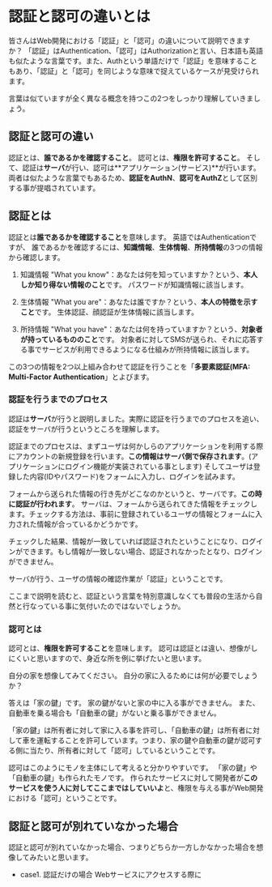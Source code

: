 # 認証と認可の違いとは

皆さんはWeb開発における「認証」と「認可」の違いについて説明できますか？
「認証」はAuthentication、「認可」はAuthorizationと言い、日本語も英語も似たような言葉です。また、Authという単語だけで「認証」を意味することもあり、「認証」と「認可」を同じような意味で捉えているケースが見受けられます。

言葉は似ていますが全く異なる概念を持つこの2つをしっかり理解していきましょう。

## 認証と認可の違い

認証とは、**誰であるかを確認すること**。
認可とは、**権限を許可すること**。
そして、認証は**サーバ**が行い、認可は**アプリケーション(サービス)**が行います。
両者は似たような言葉でもあるため、**認証をAuthN**、**認可をAuthZ**として区別する事が提唱されています。

## 認証とは

認証とは**誰であるかを確認すること**を意味します。
英語ではAuthenticationですが、
誰であるかを確認するには、**知識情報**、**生体情報**、**所持情報**の3つの情報から確認します。

1. 知識情報
"What you know"：あなたは何を知っていますか？という、**本人しか知り得ない情報のこと**です。
パスワードが知識情報に該当します。

1. 生体情報
"What you are"：あなたは誰ですか？という、**本人の特徴を示すこと**です。
生体認証、顔認証が生体情報に該当します。

3. 所持情報
"What you have"：あなたは何を持っていますか？という、**対象者が持っているもののこと**です。
対象者に対してSMSが送られ、それに応答する事でサービスが利用できるようになる仕組みが所持情報に該当します。

この3つの情報を2つ以上組み合わせて認証を行うことを「**多要素認証(MFA: Multi-Factor Authentication**」とよびます。

### 認証を行うまでのプロセス

認証は**サーバ**が行うと説明しました。実際に認証を行うまでのプロセスを追い、認証をサーバが行うというところを理解します。

認証までのプロセスは、まずユーザは何かしらのアプリケーションを利用する際にアカウントの新規登録を行います。**この情報はサーバ側で保存されます**。(アプリケーションにログイン機能が実装されている事とします)
そしてユーザは登録した内容(IDやパスワード)をフォームに入力し、ログインを試みます。

フォームから送られた情報の行き先がどこなのかというと、サーバです。**この時に認証が行われます**。
サーバは、フォームから送られてきた情報をチェックします。チェックする方法は、事前に登録されているユーザの情報とフォームに入力された情報が合っているかどうかです。

チェックした結果、情報が一致していれば認証されたということになり、ログインができます。もし情報が一致しない場合、認証されなかったとなり、ログインができません。

サーバが行う、ユーザの情報の確認作業が「認証」ということです。

ここまで説明を読むと、認証という言葉を特別意識しなくても普段の生活から自然と行なっている事に気付いたのではないでしょうか。

### 認可とは

認可とは、**権限を許可すること**を意味します。
認可は認証とは違い、想像がしにくいと思いますので、身近な所を例に挙げたいと思います。

自分の家を想像してみてください。
自分の家に入るためには何が必要でしょうか？

答えは「家の鍵」です。
家の鍵がないと家の中に入る事ができません。
また、自動車を乗る場合も「自動車の鍵」がないと乗る事ができません。

「家の鍵」は所有者に対して家に入る事を許可し、「自動車の鍵」は所有者に対して車を運転することを許可しています。つまり、家の鍵や自動車の鍵が認可する側に当たり、所有者に対して「認可」しているということです。

認可はこのようにモノを主体にして考えると分かりやすいです。
「家の鍵」や「自動車の鍵」も作られたモノです。
作られたサービスに対して開発者が**このサービスを使う人に対してここまではしていいよ**と、権限を与える事がWeb開発における「認可」ということです。

## 認証と認可が別れていなかった場合

認証と認可が別れていなかった場合、つまりどちらか一方しかなかった場合を想像してみたいと思います。

* case1. 認証だけの場合
Webサービスにアクセスする際に
